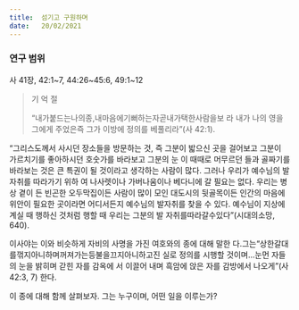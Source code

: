 ```yaml
---
title:  섬기고 구원하며
date:   20/02/2021
---
```


### 연구 범위
사 41장, 42:1~7, 44:26~45:6, 49:1~12

> <p> 기 억 절 </p>
> “내가붙드는나의종,내마음에기뻐하는자곧내가택한사람을보 라 내가 나의 영을 그에게 주었은즉 그가 이방에 정의를 베풀리라”(사 42:1).

“그리스도께서 사시던 장소들을 방문하는 것, 즉 그분이 밟으신 곳을 걸어보고 그분이 가르치기를 좋아하시던 호숫가를 바라보고 그분의 눈 이 때때로 머무르던 들과 골짜기를 바라보는 것은 큰 특권이 될 것이라고 생각하는 사람이 많다. 그러나 우리가 예수님의 발자취를 따라가기 위하 여 나사렛이나 가버나움이나 베다니에 갈 필요는 없다. 우리는 병상 곁이 든 빈곤한 오두막집이든 사람이 많이 모인 대도시의 뒷골목이든 인간의 마음에 위안이 필요한 곳이라면 어디서든지 예수님의 발자취를 찾을 수 있다. 예수님이 지상에 계실 때 행하신 것처럼 행할 때 우리는 그분의 발 자취를따라갈수있다”(시대의소망, 640).

이사야는 이와 비슷하게 자비의 사명을 가진 여호와의 종에 대해 말한 다.그는“상한갈대를꺾지아니하며꺼져가는등불을끄지아니하고진 실로 정의를 시행할 것이며...눈먼 자들의 눈을 밝히며 갇힌 자를 감옥에 서 이끌어 내며 흑암에 앉은 자를 감방에서 나오게”(사 42:3, 7) 한다.

이 종에 대해 함께 살펴보자. 그는 누구이며, 어떤 일을 이루는가?